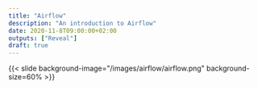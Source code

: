 ```yaml
---
title: "Airflow"
description: "An introduction to Airflow"
date: 2020-11-8T09:00:00+02:00
outputs: ["Reveal"]
draft: true
---
```


{{< slide background-image="/images/airflow/airflow.png" background-size=60% >}}
